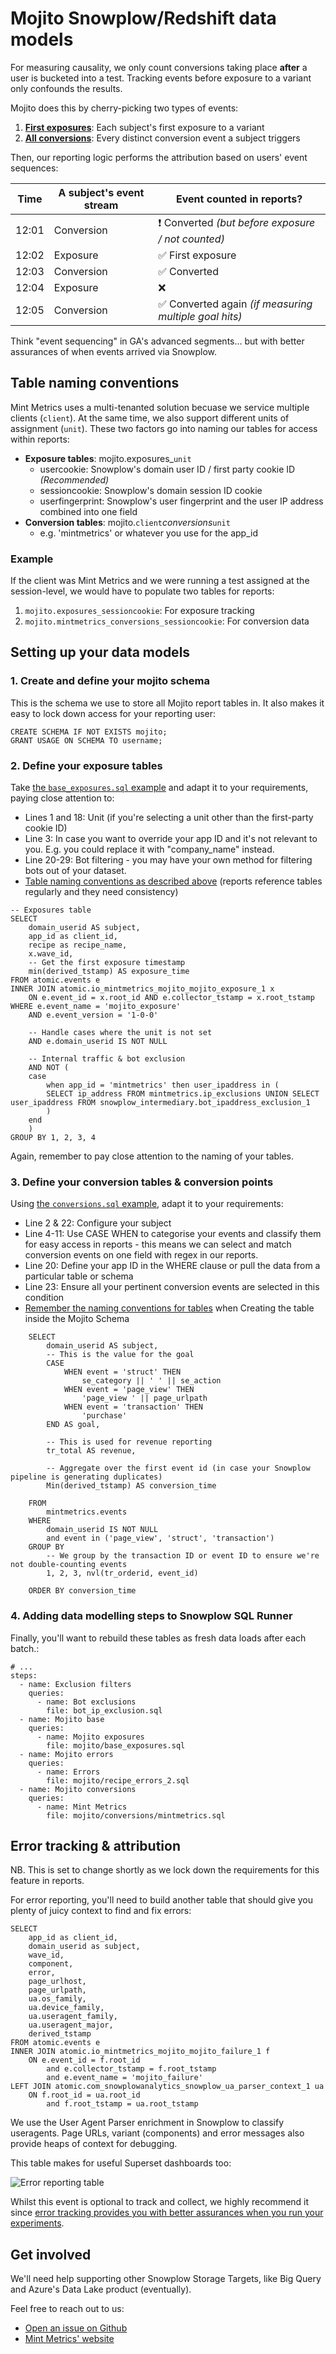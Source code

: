 # Mojito Snowplow/Redshift data models

For measuring causality, we only count conversions taking place **after** a user is bucketed into a test. Tracking events before exposure to a variant only confounds the results.

Mojito does this by cherry-picking two types of events:

1. **[First exposures](base_exposures.sql)**: Each subject's first exposure to a variant
2. **[All conversions](conversions.sql)**: Every distinct conversion event a subject triggers

Then, our reporting logic performs the attribution based on users' event sequences:

| Time  | A subject's event stream | Event counted in reports?                             |
|-------|--------------------------|-------------------------------------------------------|
| 12:01 | Conversion               | ❗ Converted *(but before exposure / not counted)*     |
| 12:02 | Exposure                 | ✅ First exposure                                      |
| 12:03 | Conversion               | ✅ Converted                                           |
| 12:04 | Exposure                 | ❌                                                     |
| 12:05 | Conversion               | ✅ Converted again *(if measuring multiple goal hits)* |

Think "event sequencing" in GA's advanced segments... but with better assurances of when events arrived via Snowplow.

## Table naming conventions

Mint Metrics uses a multi-tenanted solution becuase we service multiple clients (`client`). At the same time, we also support different units of assignment (`unit`). These two factors go into naming our tables for access within reports:

 - **Exposure tables**: mojito.exposures_`unit`
    - usercookie: Snowplow's domain user ID / first party cookie ID *(Recommended)*
    - sessioncookie: Snowplow's domain session ID cookie
    - userfingerprint: Snowplow's user fingerprint and the user IP address combined into one field
 - **Conversion tables**: mojito.`client`_conversions_`unit`
    - e.g. 'mintmetrics' or whatever you use for the app_id

### Example

If the client was Mint Metrics and we were running a test assigned at the session-level, we would have to populate two tables for reports:

1. `mojito.exposures_sessioncookie`: For exposure tracking
2. `mojito.mintmetrics_conversions_sessioncookie`: For conversion data

## Setting up your data models

### 1. Create and define your mojito schema

This is the schema we use to store all Mojito report tables in. It also makes it easy to lock down access for your reporting user:

```sql{}
CREATE SCHEMA IF NOT EXISTS mojito;
GRANT USAGE ON SCHEMA TO username;
```

### 2. Define your exposure tables

Take [the `base_exposures.sql` example](base_exposures.sql) and adapt it to your requirements, paying close attention to:

 - Lines 1 and 18: Unit (if you're selecting a unit other than the first-party cookie ID)
 - Line 3: In case you want to override your app ID and it's not relevant to you. E.g. you could replace it with "company_name" instead.
 - Line 20-29: Bot filtering - you may have your own method for filtering bots out of your dataset.
 - [Table naming conventions as described above](#table-naming-conventions) (reports reference tables regularly and they need consistency)

```sql{3,4,18,20-29}
-- Exposures table
SELECT
	domain_userid AS subject,
	app_id as client_id,
	recipe as recipe_name,
	x.wave_id,
	-- Get the first exposure timestamp
	min(derived_tstamp) AS exposure_time
FROM atomic.events e
INNER JOIN atomic.io_mintmetrics_mojito_mojito_exposure_1 x
	ON e.event_id = x.root_id AND e.collector_tstamp = x.root_tstamp
WHERE e.event_name = 'mojito_exposure'
	AND e.event_version = '1-0-0'

	-- Handle cases where the unit is not set
	AND e.domain_userid IS NOT NULL

	-- Internal traffic & bot exclusion
	AND NOT (
	case 
		when app_id = 'mintmetrics' then user_ipaddress in (
		SELECT ip_address FROM mintmetrics.ip_exclusions UNION SELECT user_ipaddress FROM snowplow_intermediary.bot_ipaddress_exclusion_1
		)
	end
	)
GROUP BY 1, 2, 3, 4
```

Again, remember to pay close attention to the naming of your tables.


### 3. Define your conversion tables & conversion points

Using [the `conversions.sql` example](conversions.sql), adapt it to your requirements:

 - Line 2 & 22: Configure your subject
 - Line 4-11: Use CASE WHEN to categorise your events and classify them for easy access in reports - this means we can select and match conversion events on one field with regex in our reports.
 - Line 20: Define your app ID in the WHERE clause or pull the data from a particular table or schema
 - Line 23: Ensure all your pertinent conversion events are selected in this condition
 - [Remember the naming conventions for tables](#table-naming-conventions) when Creating the table inside the Mojito Schema

```sql{2, 4-11, 20, 22, 23}
    SELECT
        domain_userid AS subject,
        -- This is the value for the goal
        CASE 
            WHEN event = 'struct' THEN
                se_category || ' ' || se_action
            WHEN event = 'page_view' THEN
                'page_view ' || page_urlpath
            WHEN event = 'transaction' THEN
                'purchase'
        END AS goal,

        -- This is used for revenue reporting
        tr_total AS revenue,
        
        -- Aggregate over the first event id (in case your Snowplow pipeline is generating duplicates)
        Min(derived_tstamp) AS conversion_time

    FROM
        mintmetrics.events
    WHERE
        domain_userid IS NOT NULL
        and event in ('page_view', 'struct', 'transaction')
    GROUP BY
        -- We group by the transaction ID or event ID to ensure we're not double-counting events
        1, 2, 3, nvl(tr_orderid, event_id)

    ORDER BY conversion_time
```


### 4. Adding data modelling steps to Snowplow SQL Runner

Finally, you'll want to rebuild these tables as fresh data loads after each batch.:

```{yaml}
# ...
steps:
  - name: Exclusion filters
    queries:
      - name: Bot exclusions
        file: bot_ip_exclusion.sql
  - name: Mojito base
    queries:
      - name: Mojito exposures
        file: mojito/base_exposures.sql
  - name: Mojito errors
    queries:
      - name: Errors
        file: mojito/recipe_errors_2.sql
  - name: Mojito conversions
    queries:
      - name: Mint Metrics
        file: mojito/conversions/mintmetrics.sql

```


## Error tracking & attribution

NB. This is set to change shortly as we lock down the requirements for this feature in reports.

For error reporting, you'll need to build another table that should give you plenty of juicy context to find and fix errors:

```sql{}
SELECT
    app_id as client_id,
    domain_userid as subject,
    wave_id,
    component,
    error,
    page_urlhost,
    page_urlpath,
    ua.os_family,
    ua.device_family,
    ua.useragent_family,
    ua.useragent_major,
    derived_tstamp
FROM atomic.events e
INNER JOIN atomic.io_mintmetrics_mojito_mojito_failure_1 f
    ON e.event_id = f.root_id
        and e.collector_tstamp = f.root_tstamp
        and e.event_name = 'mojito_failure'
LEFT JOIN atomic.com_snowplowanalytics_snowplow_ua_parser_context_1 ua
    ON f.root_id = ua.root_id 
        and f.root_tstamp = ua.root_tstamp
```

We use the User Agent Parser enrichment in Snowplow to classify useragents. Page URLs, variant (components) and error messages also provide heaps of context for debugging.

This table makes for useful Superset dashboards too:

![Error reporting table](errors-superset.png)

Whilst this event is optional to track and collect, we highly recommend it since [error tracking provides you with better assurances when you run your experiments](https://mintmetrics.io/experiments/why-you-need-error-tracking-handling-in-your-split-tests/).


## Get involved

We'll need help supporting other Snowplow Storage Targets, like Big Query and Azure's Data Lake product (eventually).

Feel free to reach out to us:

* [Open an issue on Github](https://github.com/mint-metrics/mojito-snowplow-storage/issues/new)
* [Mint Metrics' website](https://mintmetrics.io/)
